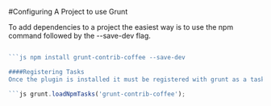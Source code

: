 #Configuring A Project to use Grunt

To add dependencies to a project the easiest way is to use the npm command followed by the --save-dev flag. 

```js npm install <module> --save-dev

```js npm install grunt-contrib-coffee --save-dev

####Registering Tasks 
Once the plugin is installed it must be registered with grunt as a task. 

```js grunt.loadNpmTasks('grunt-contrib-coffee');

